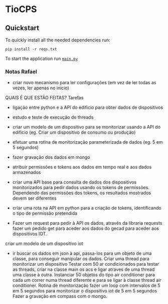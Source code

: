 # TioCPS

## Quickstart

To quickly install all the needed dependencies run:
```
pip install -r reqs.txt
```

To start the application run [`main.py`](/api/main.py)


### Notas Rafael

- criar novo mecanismo para ler configurações (em vez de ler todas as vezes, ler apenas no inicio)


QUAIS É QUE ESTÃO FEITAS?
Tarefas

- ligação entre  python e a API do edificio para obter dados de dispositivos
- estudo e teste de execução de threads
- criar um modelo de um dispositivo para se monitorizar usando a API do edificio  (eg. Criar um dispositivo de consumo ou produção)
- efetuar uma rotina de monitorização parameterizada de dados (eg. 5 em 5 segundos)
- fazer gravação dos dados em mongo
- atribuir permissões e tokens aos dados em tempo real e aos dados armazenados
- criar uma API base para consulta de dados dos dispositivos monitorizados para pedir dados usando os tokens de permissões. Dependendo das permissões dos tokens, os resultados mostrados devem ser diferentes
- criar uma rota na API em python para a criação de tokens, identificando o tipo de permissão pretendida







- Fazer um request para pedir à API os dados, através da libraria requests fazer um pedido get para aceder aos dados do gecad para aceder aos dispositivos IOT.

criar um modelo de um dispositivo iot
- ir buscar os dados em json à api, passa-los para um objeto de uma classe, para conseguir manipular os dados. 
Criar uma thread para monitorizar um dispositivo
Testar com 50 ar condicionados para testar as threads, criar na classe main os acs e ligar atraves de uma thread uma classe à outra. Instanciar 50 objetos do tipo air conditioner para cada um correr numa thread diferente e para se ligar à classe thread air conditioner.
Rotina de monitorização fazer um loop com intervalos de 5 em 5 segundos para monitorizar o dispositivo iot de 5 em 5 segundos
Fazer a gravação em compass com o mongo.
